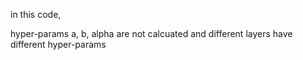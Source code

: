 in this code,

hyper-params a, b, alpha are not calcuated 
and different layers have different hyper-params

